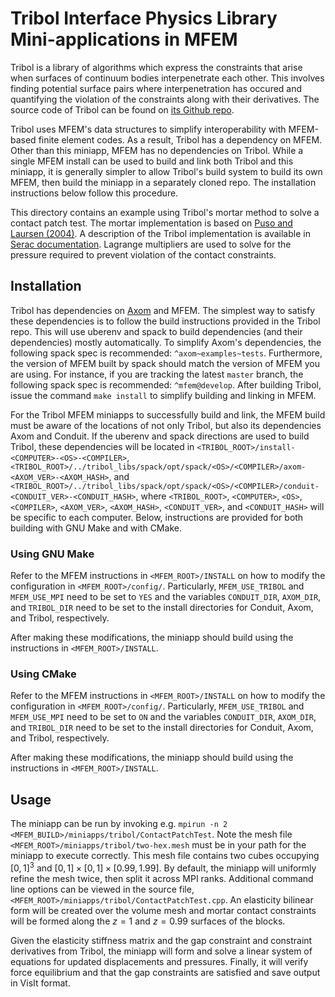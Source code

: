 # Tribol Interface Physics Library Mini-applications in MFEM

Tribol is a library of algorithms which express the constraints that arise when surfaces of continuum bodies
interpenetrate each other.  This involves finding potential surface pairs where interpenetration has occured and
quantifying the violation of the constraints along with their derivatives.  The source code of Tribol can be found on
[its Github repo](https://github.com/LLNL/Tribol).

Tribol uses MFEM's data structures to simplify interoperability with MFEM-based finite element codes.  As a result,
Tribol has a dependency on MFEM.  Other than this miniapp, MFEM has no dependencies on Tribol.  While a single MFEM
install can be used to build and link both Tribol and this miniapp, it is generally simpler to allow Tribol's build
system to build its own MFEM, then build the miniapp in a separately cloned repo. The installation instructions below
follow this procedure.

This directory contains an example using Tribol's mortar method to solve a contact patch test.  The mortar
implementation is based on [Puso and Laursen (2004)](https://doi.org/10.1016/j.cma.2003.10.010).  A description of the
Tribol implementation is available in [Serac
documentation](https://serac.readthedocs.io/en/latest/sphinx/theory_reference/solid.html#contact-mechanics).  Lagrange
multipliers are used to solve for the pressure required to prevent violation of the contact constraints.

## Installation

Tribol has dependencies on [Axom](https://github.com/LLNL/axom) and MFEM.  The simplest way to satisfy these
dependencies is to follow the build instructions provided in the Tribol repo.  This will use uberenv and spack to build
dependencies (and their dependencies) mostly automatically.  To simplify Axom's dependencies, the following spack spec
is recommended: `^axom~examples~tests`.  Furthermore, the version of MFEM built by spack should match the version of
MFEM you are using.  For instance, if you are tracking the latest `master` branch, the following spack spec is
recommended: `^mfem@develop`.  After building Tribol, issue the command `make install` to simplify building and linking
in MFEM.

For the Tribol MFEM miniapps to successfully build and link, the MFEM build must be aware of the locations of not only
Tribol, but also its dependencies Axom and Conduit. If the uberenv and spack directions are used to build Tribol, these
dependencies will be located in `<TRIBOL_ROOT>/install-<COMPUTER>-<OS>-<COMPILER>`,
`<TRIBOL_ROOT>/../tribol_libs/spack/opt/spack/<OS>/<COMPILER>/axom-<AXOM_VER>-<AXOM_HASH>`, and
`<TRIBOL_ROOT>/../tribol_libs/spack/opt/spack/<OS>/<COMPILER>/conduit-<CONDUIT_VER>-<CONDUIT_HASH>`, where
`<TRIBOL_ROOT>`, `<COMPUTER>`, `<OS>`, `<COMPILER>`, `<AXOM_VER>`, `<AXOM_HASH>`, `<CONDUIT_VER>`, and `<CONDUIT_HASH>`
will be specific to each computer. Below, instructions are provided for both building with GNU Make and with CMake.

### Using GNU Make

Refer to the MFEM instructions in `<MFEM_ROOT>/INSTALL` on how to modify the configuration in `<MFEM_ROOT>/config/`.
Particularly, `MFEM_USE_TRIBOL` and `MFEM_USE_MPI` need to be set to `YES` and the variables `CONDUIT_DIR`, `AXOM_DIR`,
and `TRIBOL_DIR` need to be set to the install directories for Conduit, Axom, and Tribol, respectively.

After making these modifications, the miniapp should build using the instructions in `<MFEM_ROOT>/INSTALL`.

### Using CMake

Refer to the MFEM instructions in `<MFEM_ROOT>/INSTALL` on how to modify the configuration in `<MFEM_ROOT>/config/`.
Particularly, `MFEM_USE_TRIBOL` and `MFEM_USE_MPI` need to be set to `ON` and the variables `CONDUIT_DIR`, `AXOM_DIR`,
and `TRIBOL_DIR` need to be set to the install directories for Conduit, Axom, and Tribol, respectively.

After making these modifications, the miniapp should build using the instructions in `<MFEM_ROOT>/INSTALL`.

## Usage

The miniapp can be run by invoking e.g. `mpirun -n 2 <MFEM_BUILD>/miniapps/tribol/ContactPatchTest`. Note the mesh file
`<MFEM_ROOT>/miniapps/tribol/two-hex.mesh` must be in your path for the miniapp to execute correctly. This mesh file
contains two cubes occupying $[0,1]^3$ and $[0,1] \times [0,1] \times [0.99,1.99]$. By default, the miniapp will
uniformly refine the mesh twice, then split it across MPI ranks. Additional command line options can be viewed in the
source file, `<MFEM_ROOT>/miniapps/tribol/ContactPatchTest.cpp`. An elasticity bilinear form will be created over the
volume mesh and mortar contact constraints will be formed along the $z=1$ and $z=0.99$ surfaces of the blocks.

Given the elasticity stiffness matrix and the gap constraint and constraint derivatives from Tribol, the miniapp will
form and solve a linear system of equations for updated displacements and pressures. Finally, it will verify force
equilibrium and that the gap constraints are satisfied and save output in VisIt format.